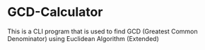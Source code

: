 # GCD-Calculator
This is a CLI program that is used to find GCD (Greatest Common Denominator) using Euclidean Algorithm (Extended)
